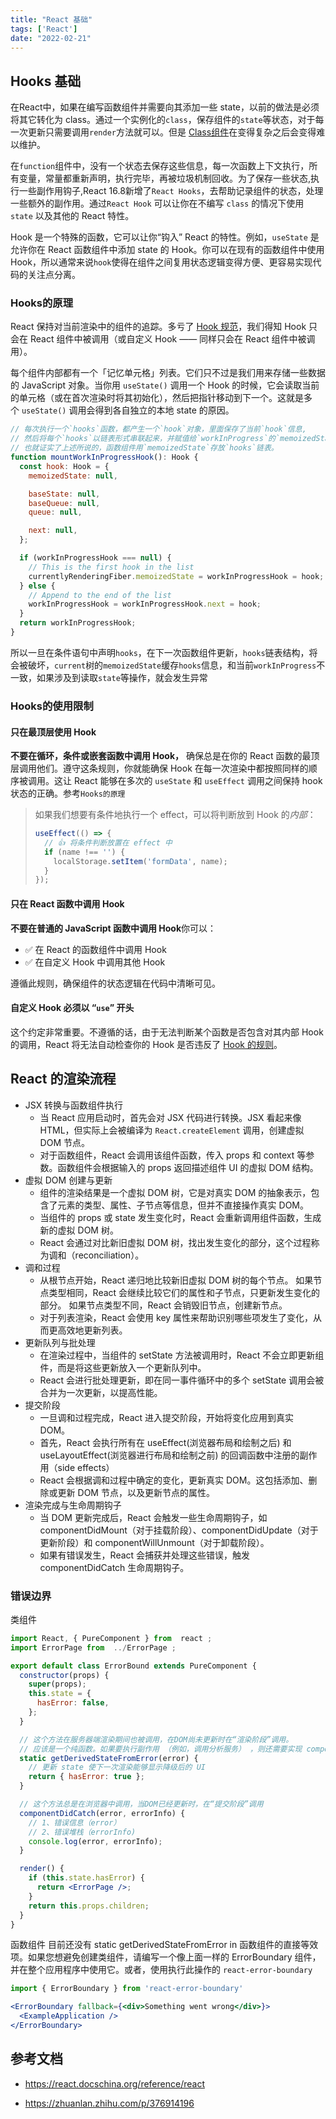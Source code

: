 ```yaml
---
title: "React 基础"
tags: ['React']
date: "2022-02-21"
---
```


## Hooks 基础
在React中，如果在编写函数组件并需要向其添加一些 state，以前的做法是必须将其它转化为 class。通过一个实例化的`class`，保存组件的`state`等状态，对于每一次更新只需要调用`render`方法就可以。但是 [Class组件](https://reactjs.org/docs/react-component.html)在变得复杂之后会变得难以维护。

在`function`组件中，没有一个状态去保存这些信息，每一次函数上下文执行，所有变量，常量都重新声明，执行完毕，再被垃圾机制回收。为了保存一些状态,执行一些副作用钩子,React 16.8新增了`React Hooks`，去帮助记录组件的状态，处理一些额外的副作用。通过`React Hook` 可以让你在不编写 `class` 的情况下使用 `state` 以及其他的 React 特性。

Hook 是一个特殊的函数，它可以让你“钩入” React 的特性。例如，`useState` 是允许你在 React 函数组件中添加 state 的 Hook。你可以在现有的函数组件中使用 Hook，所以通常来说`hook`使得在组件之间复用状态逻辑变得方便、更容易实现代码的关注点分离。

### Hooks的原理

React 保持对当前渲染中的组件的追踪。多亏了 [Hook 规范](https://zh-hans.reactjs.org/docs/hooks-rules.html)，我们得知 Hook 只会在 React 组件中被调用（或自定义 Hook —— 同样只会在 React 组件中被调用）。

每个组件内部都有一个「记忆单元格」列表。它们只不过是我们用来存储一些数据的 JavaScript 对象。当你用 `useState()` 调用一个 Hook 的时候，它会读取当前的单元格（或在首次渲染时将其初始化），然后把指针移动到下一个。这就是多个 `useState()` 调用会得到各自独立的本地 state 的原因。

```js
// 每次执行一个`hooks`函数，都产生一个`hook`对象，里面保存了当前`hook`信息,
// 然后将每个`hooks`以链表形式串联起来，并赋值给`workInProgress`的`memoizedState`。
// 也就证实了上述所说的，函数组件用`memoizedState`存放`hooks`链表。
function mountWorkInProgressHook(): Hook {
  const hook: Hook = {
    memoizedState: null,

    baseState: null,
    baseQueue: null,
    queue: null,

    next: null,
  };

  if (workInProgressHook === null) {
    // This is the first hook in the list
    currentlyRenderingFiber.memoizedState = workInProgressHook = hook;
  } else {
    // Append to the end of the list
    workInProgressHook = workInProgressHook.next = hook;
  }
  return workInProgressHook;
}
```

所以一旦在条件语句中声明`hooks`，在下一次函数组件更新，`hooks`链表结构，将会被破坏，`current`树的`memoizedState`缓存`hooks`信息，和当前`workInProgress`不一致，如果涉及到读取`state`等操作，就会发生异常

### Hooks的使用限制

#### 只在最顶层使用 Hook

**不要在循环，条件或嵌套函数中调用 Hook，** 确保总是在你的 React 函数的最顶层调用他们。遵守这条规则，你就能确保 Hook 在每一次渲染中都按照同样的顺序被调用。这让 React 能够在多次的 `useState` 和 `useEffect` 调用之间保持 hook 状态的正确。参考`Hooks的原理`

> 如果我们想要有条件地执行一个 effect，可以将判断放到 Hook 的*内部*：
>
> ```js
> useEffect(() => {
>   // 👍 将条件判断放置在 effect 中
>   if (name !== '') {
>     localStorage.setItem('formData', name);
>   }
> });
> ```

#### 只在 React 函数中调用 Hook

**不要在普通的 JavaScript 函数中调用 Hook**你可以：

- ✅ 在 React 的函数组件中调用 Hook
- ✅ 在自定义 Hook 中调用其他 Hook

遵循此规则，确保组件的状态逻辑在代码中清晰可见。

#### 自定义 Hook 必须以 “`use`” 开头

这个约定非常重要。不遵循的话，由于无法判断某个函数是否包含对其内部 Hook 的调用，React 将无法自动检查你的 Hook 是否违反了 [Hook 的规则](https://zh-hans.reactjs.org/docs/hooks-rules.html)。

## React 的渲染流程

+ JSX 转换与函数组件执行
  - 当 React 应用启动时，首先会对 JSX 代码进行转换。JSX 看起来像 HTML，但实际上会被编译为 `React.createElement` 调用，创建虚拟 DOM 节点。
  - 对于函数组件，React 会调用该组件函数，传入 props 和 context 等参数。函数组件会根据输入的 props 返回描述组件 UI 的虚拟 DOM 结构。
+ 虚拟 DOM 创建与更新
  - 组件的渲染结果是一个虚拟 DOM 树，它是对真实 DOM 的抽象表示，包含了元素的类型、属性、子节点等信息，但并不直接操作真实 DOM。
  - 当组件的 props 或 state 发生变化时，React 会重新调用组件函数，生成新的虚拟 DOM 树。
  - React 会通过对比新旧虚拟 DOM 树，找出发生变化的部分，这个过程称为调和（reconciliation）。
+ 调和过程
  - 从根节点开始，React 递归地比较新旧虚拟 DOM 树的每个节点。
    如果节点类型相同，React 会继续比较它们的属性和子节点，只更新发生变化的部分。
    如果节点类型不同，React 会销毁旧节点，创建新节点。
  - 对于列表渲染，React 会使用 key 属性来帮助识别哪些项发生了变化，从而更高效地更新列表。
+ 更新队列与批处理
  - 在渲染过程中，当组件的 setState 方法被调用时，React 不会立即更新组件，而是将这些更新放入一个更新队列中。
  - React 会进行批处理更新，即在同一事件循环中的多个 setState 调用会被合并为一次更新，以提高性能。
+ 提交阶段
  - 一旦调和过程完成，React 进入提交阶段，开始将变化应用到真实 DOM。
  - 首先，React 会执行所有在 useEffect(浏览器布局和绘制之后) 和 useLayoutEffect(浏览器进行布局和绘制之前) 的回调函数中注册的副作用（side effects）
  - React 会根据调和过程中确定的变化，更新真实 DOM。这包括添加、删除或更新 DOM 节点，以及更新节点的属性。
+ 渲染完成与生命周期钩子
  - 当 DOM 更新完成后，React 会触发一些生命周期钩子，如 componentDidMount（对于挂载阶段）、componentDidUpdate（对于更新阶段）和 componentWillUnmount（对于卸载阶段）。
  - 如果有错误发生，React 会捕获并处理这些错误，触发 componentDidCatch 生命周期钩子。

### 错误边界

类组件
```jsx
import React, { PureComponent } from  react ;
import ErrorPage from  ../ErrorPage ;

export default class ErrorBound extends PureComponent {
  constructor(props) {
    super(props);
    this.state = {
      hasError: false,
    };
  }

  // 这个方法在服务器端渲染期间也被调用，在DOM尚未更新时在“渲染阶段”调用。
  // 应该是一个纯函数。如果要执行副作用 （例如，调用分析服务） ，则还需要实现 componentDidCatch
  static getDerivedStateFromError(error) {
    // 更新 state 使下一次渲染能够显示降级后的 UI
    return { hasError: true };
  }

  // 这个方法总是在浏览器中调用，当DOM已经更新时，在“提交阶段”调用
  componentDidCatch(error, errorInfo) {
    // 1、错误信息（error）
    // 2、错误堆栈（errorInfo)
    console.log(error, errorInfo);
  }

  render() {
    if (this.state.hasError) {
      return <ErrorPage />;
    }
    return this.props.children;
  }
}
```

函数组件
目前还没有 static getDerivedStateFromError in 函数组件的直接等效项。如果您想避免创建类组件，请编写一个像上面一样的 ErrorBoundary 组件，并在整个应用程序中使用它。或者，使用执行此操作的 `react-error-boundary`
```jsx
import { ErrorBoundary } from 'react-error-boundary'

<ErrorBoundary fallback={<div>Something went wrong</div>}>
  <ExampleApplication />
</ErrorBoundary>
```

## 参考文档

- <https://react.docschina.org/reference/react>

- <https://zhuanlan.zhihu.com/p/376914196>
